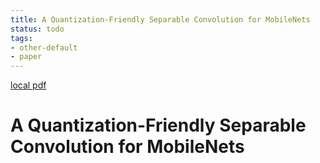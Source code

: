 ```yaml
---
title: A Quantization-Friendly Separable Convolution for MobileNets
status: todo
tags:
- other-default
- paper
---
```


[local pdf](../../../pdfs/A%20Quantization-Friendly%20Separable%20Convolution%20for%20MobileNets.pdf)

# A Quantization-Friendly Separable Convolution for MobileNets
